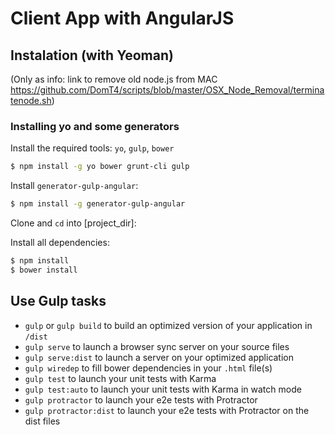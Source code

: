 # Client App with AngularJS



## Instalation (with Yeoman)
(Only as info: link to remove old node.js from MAC https://github.com/DomT4/scripts/blob/master/OSX_Node_Removal/terminatenode.sh)
### Installing yo and some generators
Install the required tools: `yo`, `gulp`, `bower`
```bash
$ npm install -g yo bower grunt-cli gulp
```

Install `generator-gulp-angular`:
```bash
$ npm install -g generator-gulp-angular
```

Clone and `cd` into [project_dir]:

Install all dependencies:

```bash
$ npm install
$ bower install
```

## Use Gulp tasks

* `gulp` or `gulp build` to build an optimized version of your application in `/dist`
* `gulp serve` to launch a browser sync server on your source files
* `gulp serve:dist` to launch a server on your optimized application
* `gulp wiredep` to fill bower dependencies in your `.html` file(s)
* `gulp test` to launch your unit tests with Karma
* `gulp test:auto` to launch your unit tests with Karma in watch mode
* `gulp protractor` to launch your e2e tests with Protractor
* `gulp protractor:dist` to launch your e2e tests with Protractor on the dist files
